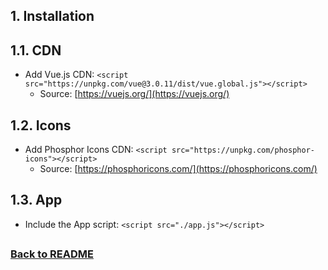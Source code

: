 ## 1. Installation

## 1.1. CDN

- Add Vue.js CDN: `<script src="https://unpkg.com/vue@3.0.11/dist/vue.global.js"></script>`
  - Source: [https://vuejs.org/](https://vuejs.org/)

## 1.2. Icons

- Add Phosphor Icons CDN: `<script src="https://unpkg.com/phosphor-icons"></script>`
  - Source: [https://phosphoricons.com/](https://phosphoricons.com/)
## 1.3. App

- Include the App script: `<script src="./app.js"></script>`

## 
### [Back to README](../README.md)

## 